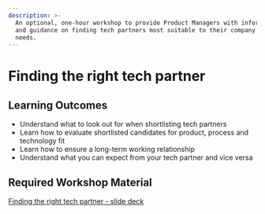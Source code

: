 ```yaml
---
description: >-
  An optional, one-hour workshop to provide Product Managers with information
  and guidance on finding tech partners most suitable to their company and
  needs.
---
```


# Finding the right tech partner

## Learning Outcomes 

* Understand what to look out for when shortlisting tech partners 
* Learn how to evaluate shortlisted candidates for product, process and technology fit 
* Learn how to ensure a long-term working relationship 
* Understand what you can expect from your tech partner and vice versa

## Required Workshop Material 

[Finding the right tech partner - slide deck](https://docs.google.com/presentation/d/1wHlGy2KygpxAdpC8muY9Ba-6VZdQc7UzPUu1TJ5t9Js/edit#slide=id.gcb9a0b074_1_0)

